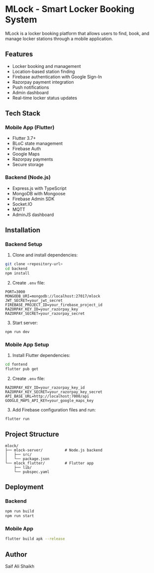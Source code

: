 # MLock - Smart Locker Booking System

MLock is a locker booking platform that allows users to find, book, and manage locker stations through a mobile application.

## Features

- Locker booking and management
- Location-based station finding
- Firebase authentication with Google Sign-In
- Razorpay payment integration
- Push notifications
- Admin dashboard
- Real-time locker status updates

## Tech Stack

### Mobile App (Flutter)
- Flutter 3.7+
- BLoC state management
- Firebase Auth
- Google Maps
- Razorpay payments
- Secure storage

### Backend (Node.js)
- Express.js with TypeScript
- MongoDB with Mongoose
- Firebase Admin SDK
- Socket.IO
- MQTT
- AdminJS dashboard

## Installation

### Backend Setup

1. Clone and install dependencies:

```bash
git clone <repository-url>
cd backend
npm install
```

2. Create `.env` file:

```env
PORT=3000
MONGODB_URI=mongodb://localhost:27017/mlock
JWT_SECRET=your_jwt_secret
FIREBASE_PROJECT_ID=your_firebase_project_id
RAZORPAY_KEY_ID=your_razorpay_key
RAZORPAY_SECRET=your_razorpay_secret
```

3. Start server:

```bash
npm run dev
```

### Mobile App Setup

1. Install Flutter dependencies:

```bash
cd fontend
flutter pub get
```

2. Create `.env` file:

```env
RAZORPAY_KEY_ID=your_razorpay_key_id
RAZORPAY_KEY_SECRET=your_razorpay_key_secret
API_BASE_URL=http://localhost:7000/api
GOOGLE_MAPS_API_KEY=your_google_maps_key
```

3. Add Firebase configuration files and run:

```bash
flutter run
```


## Project Structure

```
mlock/
├── mlock-server/          # Node.js backend
│   ├── src/
│   └── package.json
└── mlock_flutter/         # Flutter app
    ├── lib/
    └── pubspec.yaml
```

## Deployment

### Backend

```bash
npm run build
npm run start
```

### Mobile App

```bash
flutter build apk --release
```

## Author

Saif Ali Shaikh
